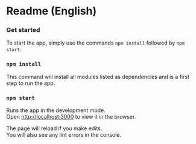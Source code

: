 # Readme (English)

### Get started

To start the app, simply use the commands `npm install` followed by `npm start`.

### `npm install`

This command will install all modules listed as dependencies and is a first step to run the app.

### `npm start`

Runs the app in the development mode.  
Open [http://localhost:3000](http://localhost:3000) to view it in the browser.

The page will reload if you make edits.  
You will also see any lint errors in the console.

